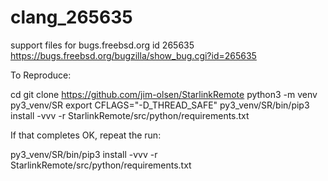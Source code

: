# clang_265635
support files for bugs.freebsd.org id 265635
https://bugs.freebsd.org/bugzilla/show_bug.cgi?id=265635

To Reproduce:

cd <scratch area>
git clone https://github.com/jim-olsen/StarlinkRemote
python3 -m venv py3_venv/SR
export CFLAGS="-D_THREAD_SAFE"
py3_venv/SR/bin/pip3 install -vvv -r StarlinkRemote/src/python/requirements.txt

If that completes OK, repeat the run:

py3_venv/SR/bin/pip3 install -vvv -r StarlinkRemote/src/python/requirements.txt
